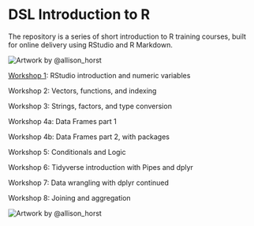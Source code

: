 # DSL Introduction to R

The repository is a series of short introduction to R training courses, built for online delivery using RStudio and R Markdown. 

![Artwork by @allison_horst](https://github.com/allisonhorst/stats-illustrations/blob/master/rstats-artwork/r_first_then.png?raw=true)

[Workshop 1](https://raw.githubusercontent.com/andrewmoles2/rTrainIntroduction/master/Workshop1/rWorkshop1.html): RStudio introduction and numeric variables

Workshop 2: Vectors, functions, and indexing

Workshop 3: Strings, factors, and type conversion

Workshop 4a: Data Frames part 1

Workshop 4b: Data Frames part 2, with packages

Workshop 5: Conditionals and Logic

Workshop 6: Tidyverse introduction with Pipes and dplyr

Workshop 7: Data wrangling with dplyr continued

Workshop 8: Joining and aggregation

![Artwork by @allison_horst](https://github.com/allisonhorst/stats-illustrations/blob/master/rstats-artwork/tidydata_6.jpg?raw=true)

